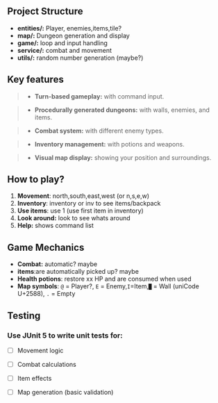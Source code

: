 ## Project Structure

- **entities/:** Player, enemies,items,tile?
- **map/:** Dungeon generation and display
- **game/:** loop and input handling
- **service/:** combat and movement
- **utils/:** random number generation (maybe?)

## Key features

> - **Turn-based gameplay:** with command input.

> - **Procedurally generated dungeons:** with walls, enemies, and items.

> - **Combat system:** with different enemy types.

> - **Inventory management:** with potions and weapons.

> - **Visual map display:** showing your position and surroundings.

## How to play?

1. **Movement**: north,south,east,west (or n,s,e,w)
2. **Inventory**: inventory or inv to see items/backpack
3. **Use items**: use 1 (use first item in inventory)
4. **Look around:** look to see whats around
5. **Help:** shows command list

## Game Mechanics

- **Combat:** automatic? maybe
- **items**:are automatically picked up? maybe
- **Health potions**: restore xx HP and are consumed when used
- **Map symbols**: `@` = Player?, `E` = Enemy,`I`=Item,`█` = Wall (uniCode
  U+2588), `.` = Empty

## Testing

### Use JUnit 5 to write unit tests for:

- [ ] Movement logic
- [ ] Combat calculations
- [ ] Item effects
- [ ] Map generation (basic validation)

